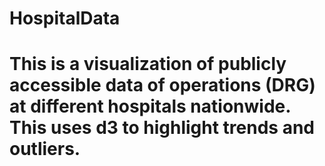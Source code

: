 # HospitalData
# This is a visualization of publicly accessible data of operations (DRG) at different hospitals nationwide. This uses d3 to highlight trends and outliers.
